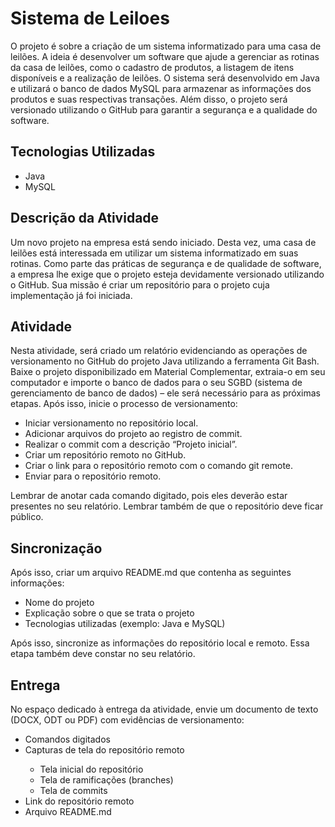 <!DOCTYPE html>
<html lang="pt-BR">
<head>
    <meta charset="UTF-8">
    <meta name="viewport" content="width=device-width, initial-scale=1.0">
    <title>README.md</title>
</head>
<body>
    <h1>Sistema de Leiloes</h1>
    <p>O projeto é sobre a criação de um sistema informatizado para uma casa de leilões. A ideia é desenvolver um software que ajude a gerenciar as rotinas da casa de leilões, como o cadastro de produtos, a listagem de itens disponíveis e a realização de leilões. O sistema será desenvolvido em Java e utilizará o banco de dados MySQL para armazenar as informações dos produtos e suas respectivas transações. Além disso, o projeto será versionado utilizando o GitHub para garantir a segurança e a qualidade do software.</p>
    <h2>Tecnologias Utilizadas</h2>
    <ul>
        <li>Java</li>
        <li>MySQL</li>
    </ul>
    <h2>Descrição da Atividade</h2>
    <p>
        Um novo projeto na empresa está sendo iniciado. Desta vez, uma casa de leilões está interessada em utilizar um sistema informatizado em suas rotinas. Como parte das práticas de segurança e de qualidade de software, a empresa lhe exige que o projeto esteja devidamente versionado utilizando o GitHub. Sua missão é criar um repositório para o projeto cuja implementação já foi iniciada.
    </p>
    <h2>Atividade</h2>
    <p>
        Nesta atividade, será criado um relatório evidenciando as operações de versionamento no GitHub do projeto Java utilizando a ferramenta Git Bash. Baixe o projeto disponibilizado em Material Complementar, extraia-o em seu computador e importe o banco de dados para o seu SGBD (sistema de gerenciamento de banco de dados) – ele será necessário para as próximas etapas. Após isso, inicie o processo de versionamento:
    </p>
    <ul>
        <li>Iniciar versionamento no repositório local.</li>
        <li>Adicionar arquivos do projeto ao registro de commit.</li>
        <li>Realizar o commit com a descrição “Projeto inicial”.</li>
        <li>Criar um repositório remoto no GitHub.</li>
        <li>Criar o link para o repositório remoto com o comando git remote.</li>
        <li>Enviar para o repositório remoto.</li>
    </ul>
    <p>
        Lembrar de anotar cada comando digitado, pois eles deverão estar presentes no seu relatório. Lembrar também de que o repositório deve ficar público.
    </p>
    <h2>Sincronização</h2>
    <p>
        Após isso, criar um arquivo README.md que contenha as seguintes informações:
    </p>
    <ul>
        <li>Nome do projeto</li>
        <li>Explicação sobre o que se trata o projeto</li>
        <li>Tecnologias utilizadas (exemplo: Java e MySQL)</li>
    </ul>
    <p>
        Após isso, sincronize as informações do repositório local e remoto. Essa etapa também deve constar no seu relatório.
    </p>
    <h2>Entrega</h2>
    <p>
        No espaço dedicado à entrega da atividade, envie um documento de texto (DOCX, ODT ou PDF) com evidências de versionamento:
    </p>
    <ul>
        <li>Comandos digitados</li>
        <li>Capturas de tela do repositório remoto</li>
        <ul>
            <li>Tela inicial do repositório</li>
            <li>Tela de ramificações (branches)</li>
            <li>Tela de commits</li>
        </ul>
        <li>Link do repositório remoto</li>
        <li>Arquivo README.md</li>
    </ul>
</body>
</html>
